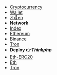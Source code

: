 * [Cryptocurrency](project/blockchain/README.md)
* [Wallet](project/blockchain/wallet.md)
* [zh🤝en](project/blockchain/zh-en-translation.md)
* **Network**
* [Index <i class="ri-rocket-line"></i>](project/blockchain/network/)
* [Ethereum](project/blockchain/network/ethereum.md "Ethereum 笔记")
* [Binance](project/blockchain/network/binance.md "币安")
* [Tron](project/blockchain/network/tron.md "TRON")
* **Deploy 👉*Thinkphp***
* [Eth-ERC20](project/blockchain/deploy-eth-erc20/deploy-eth-erc20.md "Eth-ERC20部署")
* [Eth](project/blockchain/deploy-eth/deploy-eth.md "Eth部署")
* [Tron](project/blockchain/deploy-tron/deploy-tron.md "Tron部署")
